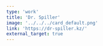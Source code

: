 ```yaml
---
type: 'work'
title: 'Dr. Spiller'
image: '../../../card_default.png'
link: 'https://dr-spiller.kz/'
external_target: true
---
```


